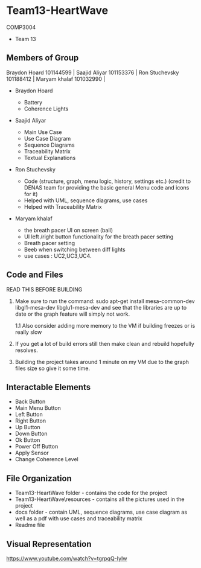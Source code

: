 # Team13-HeartWave
COMP3004
- Team 13

Members of Group
---------------- 

Braydon Hoard  101144599 | 
Saajid Aliyar  101153376 | 
Ron Stuchevsky 101188412 | 
Maryam khalaf  101032990 | 


- Braydon Hoard
  - Battery 
  - Coherence Lights 
  
- Saajid Aliyar
  - Main Use Case
  - Use Case Diagram
  - Sequence Diagrams
  - Traceability Matrix
  - Textual Explanations
  
- Ron Stuchevsky
  - Code (structure, graph, menu logic, history, settings etc.)
      (credit to DENAS team for providing the basic general Menu code and icons for it)
  - Helped with UML, sequence diagrams, use cases
  - Helped with Traceability Matrix
  
- Maryam khalaf
  - the breath pacer UI on screen (ball)
  - UI left /right button functionality for the breath pacer setting
  - Breath pacer setting
  - Beeb when switching between diff lights
  - use cases : UC2,UC3,UC4.


Code and Files
--------------
READ THIS BEFORE BUILDING

 1. Make sure to run the command: sudo apt-get install mesa-common-dev libgl1-mesa-dev libglu1-mesa-dev  and see that the libraries are up to date or the graph feature will simply not work.

    1.1 Also consider adding more memory to the VM if building freezes or is really slow
 
 2. If you get a lot of build errors still then make clean and rebuild hopefully resolves.

 3. Building the project takes around 1 minute on my VM due to the graph files size so give it some time.
 



Interactable Elements
--------------------- 

  - Back Button
  - Main Menu Button
  - Left Button
  - Right Button
  - Up Button
  - Down Button 
  - Ok Button
  - Power Off Button
  - Apply Sensor
  - Change Coherence Level
  
File Organization
---------------------
  - Team13-HeartWave folder - contains the code for the project
  - Team13-HeartWave\resources - contains all the pictures used in the project
  - docs folder - contain UML, sequence diagrams, use case diagram as well as a pdf with use cases and traceability matrix 
  - Readme file

  
Visual Representation
---------------------
https://www.youtube.com/watch?v=tgrpqQ-IyIw 



